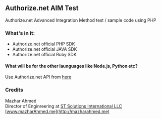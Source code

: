 ## Authorize.net AIM Test

Authorize.net Advanced Integration Method test / sample code using PHP

### What's in it:

- Authorize.net official PHP SDK
- Authorize.net official JAVA SDK
- Authorize.net official Ruby SDK

#### What will be for the other launguages like Node.js, Python etc?
Use Authorize.net API from [here](http://developer.authorize.net/api/reference/)

### Credits

Mazhar Ahmed  
Director of Enginreering at [ST Solutions International LLC](http://www.stsbd.com)  
[www.mazharAhmed.me](http://mazharahmed.me)
